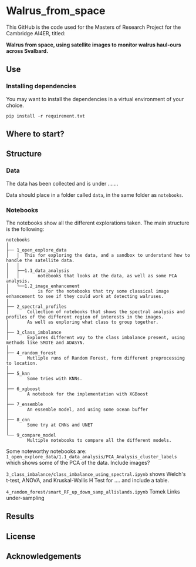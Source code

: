 # Walrus_from_space
This GitHub is the code used for the Masters of Research Project for the Cambridge AI4ER, titled:

**Walrus from space, using satellite images to monitor walrus haul-ours across Svalbard.**

## Use
### Installing dependencies

You may want to install the dependencies in a virtual environment of your choice.

```shell
pip install -r requirement.txt
```

## Where to start?

## Structure

### Data
The data has been collected and is under .......

Data should place in a folder called `data`, in the same folder as `notebooks`.

### Notebooks
The notebooks show all the different explorations taken.
The main structure is the following:  

```
notebooks
│
├── 1_open_explore_data
│   │  This for exploring the data, and a sandbox to understand how to handle the satellite data. 
│   │
│   ├──1.1_data_analysis
│   │       notebooks that looks at the data, as well as some PCA analysis.
│   └──1.2_image_enhancement
│           is for the notebooks that try some classical image enhancement to see if they could work at detecting walruses.
│
├── 2_spectral_profiles
│       Collection of notebooks that shows the spectral analysis and profiles of the different region of interests in the images.
│       As well as exploring what class to group together.
│
├── 3_class_imbalance
│       Explores different way to the class imbalance present, using methods like SMOTE and ADASYN.
│
├── 4_random_forest
│       Mutliple runs of Random Forest, form different preprocessing to location.
│
├── 5_knn
│       Some tries with KNNs.
│
├── 6_xgboost
│       A notebook for the implementation with XGBoost
│
├── 7_ensemble
│       An essemble model, and using some ocean buffer
│
├── 8_cnn
│       Some try at CNNs and UNET
│
└── 9_compare_model
        Multiple notebooks to compare all the different models.
```

Some noteworthy notebooks are:
`1_open_explore_data/1.1_data_analysis/PCA_Analysis_cluster_labels` which shows some of the PCA of the data.
Include images?


`3_class_imbalance/class_imbalance_using_spectral.ipynb` shows Welch's t-test, ANOVA, and Kruskal-Wallis H Test for 
.... and include a table.


`4_random_forest/smart_RF_up_down_samp_allislands.ipynb` Tomek  Links under-sampling


## Results


## License


## Acknowledgements
